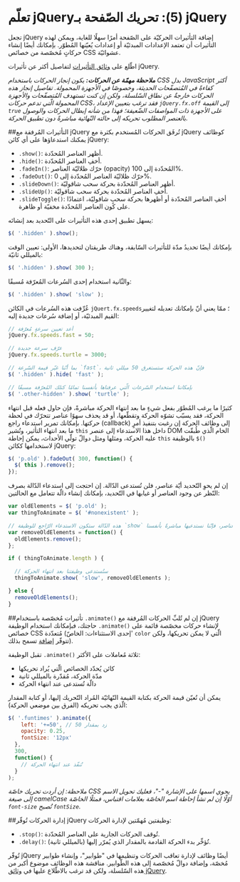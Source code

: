 تعلّم jQuery‏ (5): تحريك الصّفحة بـjQuery
===================================
تجعل jQuery إضافة التأثيرات الحركيّة على الصّفحة أمرًا سهلًا للغاية، ويمكن لهذه التأثيرات أن تعتمد الإعدادات المبدئيّة أو إعدادات يُعيّنها المُطوّر. بإمكانك أيضًا إنشاء حركاتٍ مُخصّصة من خصائص CSS عشوائيّة.

اطّلع على [وثائق التأثيرات](http://api.jquery.com/category/effects/) لتفاصيل أكثر عن تأثيرات jQuery.

_**ملاحظة مهمّة عن الحركات:** يكون إنجاز الحركات باستخدام CSS بدل JavaScript أكثر كفاءةً في المُتصفّحات الحديثة، وخصوصًا في الأجهزة المحمولة. تفاصيل إنجاز هذه الحركات خارجةٌ عن نطاق السّلسلة، ولكن إن كنت تستهدف المُتصفّحات والأجهزة المحمولة الّتي تدعم حركات CSS، فقد ترغب بتعيين الإعداد `jQuery.fx.off` إلى القيمة `true` على الأجهزة ذات المواصفات الضّعيفة؛ فهذا من شأنه إبطال الحركات والوصول بالعنصر المطلوب تحريكه إلى حالته النّهائية مباشرةً دون تطبيق الحركة._

##التأثيرات المُرفقة مع jQuery
تُرفَق الحركات المُستخدم بكثرة مع jQuery كوظائف يمكنك استدعاؤها على أي كائن jQuery:

* ‏‎`.show()`‎: أظهر العناصر المُحدّدة.
* ‏‎`.hide()`‎: أخفِ العناصر المُحدّدة.
* ‏‎`.fadeIn()`‎: حرّك ظلاليّة العناصر (opacity) المُحدّدة إلى 100%.
* ‏‎`.fadeOut()`‎: حرّك ظلاليّة العناصر المُحدّدة إلى 0%.
* ‏‎`.slideDown()`‎: أظهر العناصر المُحدّدة بحركة سحب شاقوليّة.
* ‏‎`.slideUp()`‎: أخفِ العناصر المُحدّدة بحركة سحب شاقوليّة.
* ‏‎`.slideToggle()`‎: أخفِ العناصر المُحدّدة أو أظهرها بحركة سحبٍ شاقوليّة، اعتمادًا على كون العناصر المُحدّدة مخفيّة أو ظاهرة.

يسهل تطبيق إحدى هذه التأثيرات على التّحديد بعد إنشائه:

```javascript
$( '.hidden' ).show();
```

بإمكانك أيضًا تحديدُ مدّة للتأثيرات السّابقة، وهناك طريقتان لتحديدها، الأولى: تعيين الوقت بالميللي ثانيّة:

```javascript
$( '.hidden' ).show( 300 );
```

والثّانية استخدام إحدى السُرعات المُعرّفة مُسبقًا:

```javascript
$( '.hidden' ).show( 'slow' );
```

عُرِّفت هذه السُرعات في الكائن `jQuert.fx.speeds`؛ ممّا يعني أنّ بإمكانك تعديله لتغيير القيم المبدئيّة، أو إضافة سُرعات جديدة إليه:

```javascript
// أعد تعيين سرعةٍ مُعرّفة
jQuery.fx.speeds.fast = 50;

// عرّف سرعة جديدة
jQuery.fx.speeds.turtle = 3000;

// بما أنّنا غيّر قيمة السّرعة `fast`، فإنّ هذه الحركة ستستغرق 50 ميللي ثانية
$( '.hidden' ).hide( 'fast' );

// بإمكاننا استخدام السّرعات الّتي عرفناها بأنفسنا تمامًا كتلك المُعرّفة مسبقًا
$( '.other-hidden' ).show( 'turtle' );
```

كثيرًا ما يرغب المُطوّر بفعل شيءٍ ما بعد انتهاء الحركة مباشرةً، فإن حاول فعله قبل انتهاء الحركة، فقد يسبّب تشوّه الحركة وتقطّعها، أو قد يحذف سهوًا عناصر تتحرّك في لحظة حركتها. بإمكانك تمرير استدعاء راجع (callback) إلى وظائف الحركة إن رغبت بتنفيذ أمرٍ ما بعد انتهاء التأثير، وتُشير `this` داخل هذا الاستدعاء إلى عنصر DOM الخام الّذي طُبقّت عليه الحركة، ومثلها ومثل دوالّ تولّي الأحداث، يمكن إحاطة `this` بالوظيفة ‎`$()`‎ لاستخدامها ككائن jQuery:

```javascript
$( 'p.old' ).fadeOut( 300, function() {
  $( this ).remove();
});
```

إن لم يحوِ التّحديد أيّة عناصر، فلن تُستدعى الدّالة. إن احتجت إلى استدعاء الدّالة بصرف النّظر عن وجود العناصر أو غيابها في التّحديد، بإمكانك إنشاء دالّة تتعامل مع الحالتين:

```javascript
var oldElements = $( 'p.old' );
var thingToAnimate = $( '#nonexistent' );

// هذه الدّالة ستكون الاستدعاء الرّاجع للوظيفة `show` في حال وجود عناصر نريد إظهارها، فإن لم توجد أيّة عناصر، فإنّنا نستدعيها مباشرةً بأنفسنا.
var removeOldElements = function() {
  oldElements.remove();
};

if ( thingToAnimate.length ) {

  // ستُستدعى وظيفتنا بعد انتهاء الحركة
  thingToAnimate.show( 'slow', removeOldElements );

} else {
  removeOldElements();
}
```

##تأثيرات مُخصّصة باستخدام ‎`.animate()`‎
إن لم تُلبِّ الحركات المُرفقة مع jQuery حاجتك، فبإمكانك استخدام الوظيفة ‎`.animate()`‎ لإنشاء حركات مخصّصة قائمة على خصائص CSS مُتعدّدة (إحدى الاستثناءات: الخاصّ' `color` الّتي لا يمكن تحريكها، ولكن تتوفّر [إضافة](https://github.com/jquery/jquery-color/) تسمح بذلك).

تقبل الوظيفة ‎`.animate()`‎ ثلاثة مُعاملات على الأكثر:

* كائن يُحدّد الخصائص الّتي يُراد تحريكها
* مدّة الحركة، مُقدّرة بالميللي ثانية
* دالّة تُستدعى عند انتهاء الحركة

يمكن أن تُعيّن قيمة الحركة بكتابة القيمة النّهائيّة المُراد التّحريك إليها، أو كتابة المقدار الّذي يجب تحريكه (الفرق بين موضعي الحركة):

```javascript
$( '.funtimes' ).animate({
    left: '+=50', // زد بمقدار 50
    opacity: 0.25,
    fontSize: '12px'
  },
  300,
  function() {
    // تُنفّذ عند انتهاء الحركة
  }
);

```

_ملاحظة: إن أردت تحريك خاصّة CSS يحوي اسمها على الإشارة "-"، فعليك تحويل الاسم إلى صيغة camelCase أوّلًا إن لم تشأ إحاطة اسم الخاصّة بعلامات اقتباس، فمثلًا الخاصّة `font-size` تُصبح `fontSize`._

##إدارة الحركات
تُوفّر jQuery وظيفتين مُهمّتين لإدارة الحركات:

* ‏‎`.stop()`‎: تُوقف الحركات الجارية على العناصر المُحدّدة.
* ‏‎`.delay()`‎: تُؤخِّر بدء الحركة القادمة بالمقدار الذي يُمرّر إليها (بالميللي ثانية).

تُوفّر jQuery أيضًا وظائف لإدارة تعاقب الحركات وتنظيمها في "طوابير"، وإنشاء طوابير مُخصّة، وإضافة دوالّ مُخصّصة إلى هذه الطّوابير. مناقشة هذه الوظائف موضوع أكبر من هذه السّلسلة، ولكن قد ترغب بالاطّلاع عليها في [وثائق jQuery](http://api.jquery.com/category/effects/).
